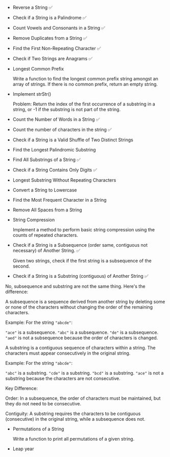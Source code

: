 
 - Reverse a String ✅

 - Check if a String is a Palindrome ✅

 - Count Vowels and Consonants in a String ✅

 - Remove Duplicates from a String ✅

 - Find the First Non-Repeating Character ✅

 - Check if Two Strings are Anagrams ✅

 - Longest Common Prefix 

   Write a function to find the longest common prefix string amongst an array of strings. If there is no common prefix, return an empty string.

 - Implement strStr()

   Problem: Return the index of the first occurrence of a substring in a string, or -1 if the substring is not part of the string.

 - Count the Number of Words in a String  ✅

 - Count the number of characters in the string ✅

 - Check if a String is a Valid Shuffle of Two Distinct Strings
   
 - Find the Longest Palindromic Substring

 - Find All Substrings of a String ✅

 - Check if a String Contains Only Digits ✅

 - Longest Substring Without Repeating Characters

 - Convert a String to Lowercase

 - Find the Most Frequent Character in a String

 - Remove All Spaces from a String

 - String Compression

    Implement a method to perform basic string compression using the counts of repeated characters.

 - Check if a String is a Subsequence (order same, contiguous not necessary) of Another String. ✅ 

    Given two strings, check if the first string is a subsequence of the second.

 - Check if a String is a Substring (contiguous) of Another String  ✅

 No, subsequence and substring are not the same thing. Here's the difference:

 A subsequence is a sequence derived from another string by deleting some or none of the characters without changing the order of the remaining characters.

Example: For the string `"abcde"`:

   `"ace"` is a subsequence.
   `"abc"` is a subsequence.
   `"de"` is a subsequence.
   `"aed"` is not a subsequence because the order of characters is changed.

A substring is a contiguous sequence of characters within a string. The characters must appear consecutively in the original string.

Example: For the string `"abcde"`:

   `"abc"` is a substring.
   `"cde"` is a substring.
   `"bcd"` is a substring.
   `"ace"` is not a substring because the characters are not consecutive.

Key Difference:

Order: In a subsequence, the order of characters must be maintained, but they do not need to be consecutive.

Contiguity: A substring requires the characters to be contiguous (consecutive) in the original string, while a subsequence does not.



 - Permutations of a String

    Write a function to print all permutations of a given string.

- Leap year
